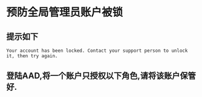 # 预防全局管理员账户被锁

## 提示如下

```
Your account has been locked. Contact your support person to unlock it, then try again.
```

## 登陆AAD,将一个账户只授权以下角色,请将该账户保管好.
```
 
```












